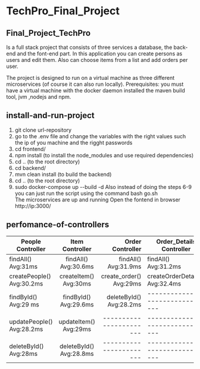 # TechPro_Final_Project

## Final_Project_TechPro
Is a full stack project that consists of three services a database, the back-end and the font-end part.
In this application you can create persons as users and edit them. Also can choose items from a list and add orders per user.

The project is designed to run on a virtual machine as three different microservices (of course it can also run locally).
Prerequisites:
you must have a virtual machine with the docker daemon installed the maven build tool, jvm ,nodejs and npm.
## install-and-run-project
1. git clone url-repository
2. go to the .env file and change the variables with the right values such the ip of you machine and the rigght passwords
3. cd frontend/
4. npm install (to install the node_modules and use required dependencies)
5. cd .. (to the root directory)
6. cd backend/
7. mvn clean install (to build the backend)
8. cd .. (to the root directory)
9. sudo docker-compose up --build -d
Also instead of doing the steps 6-9 you can just run the script using the command bash go.sh  
     The microservices are up and running 
 Open the fontend in browser http://ip:3000/

## perfomance-of-controllers


|People Controller        |Item Controller        |Order Controller       |Order_Details Controller       |
|-------------------------|:---------------------:|----------------------:|-------------------------------|
|findAll() Avg:31ms       |findAll() Avg:30.6ms   |findAll() Avg:31.9ms   |findAll() Avg:31.2ms           |                                                                   
|createPeople() Avg:30.2ms|createItem() Avg:30ms  |create_order() Avg:29ms|createOrderDetails() Avg:32.4ms|
|findById() Avg:29 ms     |findById() Avg:29.6ms  |deleteById() Avg:28.2ms|-------------------------------|
|updatePeople() Avg:28.2ms|updateItem() Avg:29ms  |-----------------------|-------------------------------|
|deleteById() Avg:28ms    |deleteById() Avg:28.8ms|-----------------------|-------------------------------|
